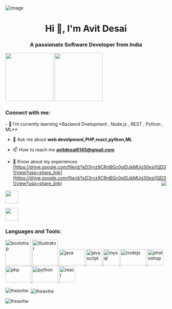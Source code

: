 ![image](https://github.com/theavitw/theavitw/assets/75948358/e2593dd8-5bae-44db-86ac-b03c36cef603)<h1 align="center">Hi 👋, I'm Avit Desai</h1>
<h3 align="center">A passionate Software Developer from India</h3>
 <p><img width="150" height="150"  src="https://assets.holopin.io/eyJidWNrZXQiOiJob2xvcGluLWFzc2V0cyIsImtleSI6ImFzc2V0cy9jbG16YzVpdWYxMDA0ODBma3V6dTBxYnpxOCIsImVkaXRzIjp7InJvdGF0ZSI6bnVsbH19"></img>
  <img width="150" height="150" src="https://assets.holopin.io/hf2023levels/level0-gold-0-0-0.webp"></img></p>
<h3 align="left">Connect with me:</h3>
- 🌱 I’m currently learning *Backend Dvelopment , Node.js , REST , Python , ML**

- 💬 Ask me about **web develpment,PHP,react,python,ML**

- 📫 How to reach me **avitdesai6145@gmail.com**

- 📄 Know about my experiences [https://drive.google.com/file/d/1sD3rvz9CRnBGc0qlDJkMUg30esj1QD31/view?usp=share_link](https://drive.google.com/file/d/1sD3rvz9CRnBGc0qlDJkMUg30esj1QD31/view?usp=share_link)
  <img src="https://camo.githubusercontent.com/2309797487e5e969659a3b545c96151807b04120a9cc2985f632ec94ba00c9f3/68747470733a2f2f6d656469612e67697068792e636f6d2f6d656469612f53576f536b4e36447854737a71494b4571762f67697068792e676966" align="right"></img>
 
<p align="left">
<a href="https://twitter.com/Shah_Avit" target="blank" rel="noreferrer"><img align="center" src="https://cdn4.iconfinder.com/data/icons/social-media-icons-the-circle-set/48/twitter_circle-512.png"  height="40" width="40" /></a>

<a href="https://twitter.com/Shah_Avit" target="blank"><img align="center" src="https://cdn-icons-png.flaticon.com/512/174/174857.png" height="40" width="40" /></a>
</p>

<h3 align="left">Languages and Tools:</h3>
<p align="left"> <a href="https://getbootstrap.com" target="_blank" rel="noreferrer"> 
  <img width="80" height="80" src="https://upload.wikimedia.org/wikipedia/commons/thumb/b/b2/Bootstrap_logo.svg/1200px-Bootstrap_logo.svg.png" alt="bootstrap" width="50" height="50"/> </a> <a href="https://www.adobe.com/in/products/illustrator.html" target="_blank" rel="noreferrer"> 
    <img width="80" height="80" src="https://upload.wikimedia.org/wikipedia/commons/thumb/f/fb/Adobe_Illustrator_CC_icon.svg/2101px-Adobe_Illustrator_CC_icon.svg.png" alt="illustrator" width="50" height="50"/> </a> <a href="https://www.java.com" target="_blank" rel="noreferrer"> <img src="https://static.vecteezy.com/system/resources/previews/020/111/553/original/java-editorial-logo-free-download-free-vector.jpg" alt="java" width="80" height="50"/> </a> <a href="https://developer.mozilla.org/en-US/docs/Web/JavaScript" target="_blank" rel="noreferrer"> <img src="https://upload.wikimedia.org/wikipedia/commons/thumb/9/99/Unofficial_JavaScript_logo_2.svg/512px-Unofficial_JavaScript_logo_2.svg.png" alt="javascript" width="50" height="50"/> <a href="https://www.mysql.com/" target="_blank" rel="noreferrer"> <img src="https://d1.awsstatic.com/asset-repository/products/amazon-rds/1024px-MySQL.ff87215b43fd7292af172e2a5d9b844217262571.png" alt="mysql" width="50" height="50"/> </a> <a href="https://nodejs.org" target="_blank" rel="noreferrer"> <img src="https://litslink.com/wp-content/uploads/2020/12/node.js-logo-image.png" alt="nodejs" width="80" height="50"/> </a> <a href="https://www.photoshop.com/en" target="_blank" rel="noreferrer"> <img src="https://upload.wikimedia.org/wikipedia/commons/thumb/a/af/Adobe_Photoshop_CC_icon.svg/1200px-Adobe_Photoshop_CC_icon.svg.png" alt="photoshop" width="50" height="50"/> </a> <a href="https://www.php.net" target="_blank" rel="noreferrer"> <img src="https://techhubsolutions.in/wp-content/uploads/2020/05/php.png" alt="php" width="80" height="50"/> </a> <a href="https://www.python.org" target="_blank" rel="noreferrer"> <img src="https://logos-world.net/wp-content/uploads/2021/10/Python-Logo.png" alt="python" width="80" height="50"/> </a> <a href="https://reactjs.org/" target="_blank" rel="noreferrer"> <img src="https://upload.wikimedia.org/wikipedia/commons/thumb/a/a7/React-icon.svg/1200px-React-icon.svg.png" alt="react" width="50" height="50"/> </a>

<p><img align="left" src="https://github-readme-stats.vercel.app/api/top-langs?username=theavitw&show_icons=true&locale=en&layout=compact" alt="theavitw" /></p>

<p>&nbsp;<img align="center" src="https://github-readme-stats.vercel.app/api?username=theavitw&show_icons=true&locale=en" alt="theavitw" /></p>

<p><img align="center" src="https://github-readme-streak-stats.herokuapp.com/?user=theavitw&" alt="theavitw" /></p>
